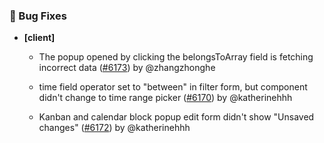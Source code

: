### 🐛 Bug Fixes

- **[client]**
  - The popup opened by clicking the belongsToArray field is fetching incorrect data ([#6173](https://github.com/nocobase/nocobase/pull/6173)) by @zhangzhonghe

  - time field operator set to "between" in filter form, but component didn't change to time range picker ([#6170](https://github.com/nocobase/nocobase/pull/6170)) by @katherinehhh

  - Kanban and calendar block popup edit form didn't show "Unsaved changes" ([#6172](https://github.com/nocobase/nocobase/pull/6172)) by @katherinehhh

